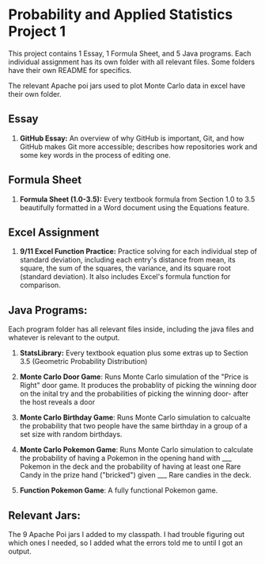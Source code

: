 # Probability and Applied Statistics Project 1

This project contains 1 Essay, 1 Formula Sheet, 
and 5 Java programs.
Each individual assignment has its own folder with all relevant files. Some folders have their own README for specifics.

The relevant Apache poi jars used to plot Monte Carlo data in excel have their own folder.


## Essay
1. **GitHub Essay:** An overview of why GitHub is important, Git, and how GitHub makes Git more accessible; describes how repositories work and some key words in the process of editing one.  

## Formula Sheet
1. **Formula Sheet (1.0-3.5):** Every textbook formula from Section 1.0 to 3.5 beautifully formatted in a Word document using the Equations feature. 

## Excel Assignment
1. **9/11 Excel Function Practice:** Practice solving for each individual step of standard deviation, including each entry's distance from mean, its square,
the sum of the squares, the variance, and its square root (standard deviation). It also includes Excel's formula function for comparison. 

## Java Programs:
Each program folder has all relevant files inside, including the java files and whatever is relevant to the output. 

1. **StatsLibrary:** Every textbook equation plus some extras up to Section 3.5 (Geometric Probability Distribution)

2. **Monte Carlo Door Game**: Runs Monte Carlo simulation of the "Price is Right" door game. It produces the probablity of picking the winning door
on the inital try and the probabilities of picking the winning door- after the host reveals a door

4. **Monte Carlo Birthday Game**: Runs Monte Carlo simulation to calcualte the probability that two people have the same birthday in a group of a set size with random birthdays.

5. **Monte Carlo Pokemon Game**: Runs Monte Carlo simulation to calculate the probability of having a Pokemon in the opening hand with ___ Pokemon in the deck and the probability of having at least one Rare Candy in the prize hand ("bricked") given ___ Rare candies in the deck.

6. **Function Pokemon Game**: A fully functional Pokemon game. 


## Relevant Jars: 
The 9 Apache Poi jars I added to my classpath.
I had trouble figuring out which ones I needed, so I added what the errors told me to until I got an output.







